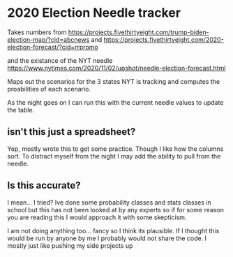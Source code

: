 # 2020 Election Needle tracker

Takes numbers from
https://projects.fivethirtyeight.com/trump-biden-election-map/?cid=abcnews
and
https://projects.fivethirtyeight.com/2020-election-forecast/?cid=rrpromo

and the existance of the NYT needle
https://www.nytimes.com/2020/11/02/upshot/needle-election-forecast.html

Maps out the scenarios for the 3 states NYT is tracking and computes the proabilities of each scenario.

As the night goes on I can run this with the current needle values to update the table.

## isn't this just a spreadsheet?

Yep, mostly wrote this to get some practice. Though I like how the columns sort. To distract myself from the night I may add the ability to pull from the needle.

## Is this accurate?

I mean... I tried? Ive done some probability classes and stats classes in school but this has not been looked at by any experts so if for some reason you are reading this I would approach it with some skepticism.

I am not doing anything too... fancy so I think its plausible. If I thought this would be run by anyone by me I probably would not share the code. I mostly just like pushing my side projects up
